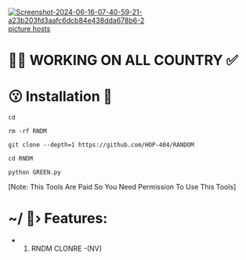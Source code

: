<a href="https://ibb.co/pRZsdp3"><img src="https://i.ibb.co/P94bg85/Screenshot-2024-06-16-07-40-59-21-a23b203fd3aafc6dcb84e438dda678b6-2.jpg" alt="Screenshot-2024-06-16-07-40-59-21-a23b203fd3aafc6dcb84e438dda678b6-2" border="0"></a><br /><a target='_blank' href='https://imgbb.com/'>picture hosts</a><br />
# 😮‍💨 WORKING ON ALL COUNTRY ✅





# 😗 Installation 💚
```
cd

rm -rf RNDM

git clone --depth=1 https://github.com/HOP-404/RANDOM

cd RNDM

python GREEN.py
```
[Note: This Tools Are Paid So You Need Permission To Use This Tools]



# ~/ 🥵›  Features:
- 1. RNDM CLONRE -(NV)
